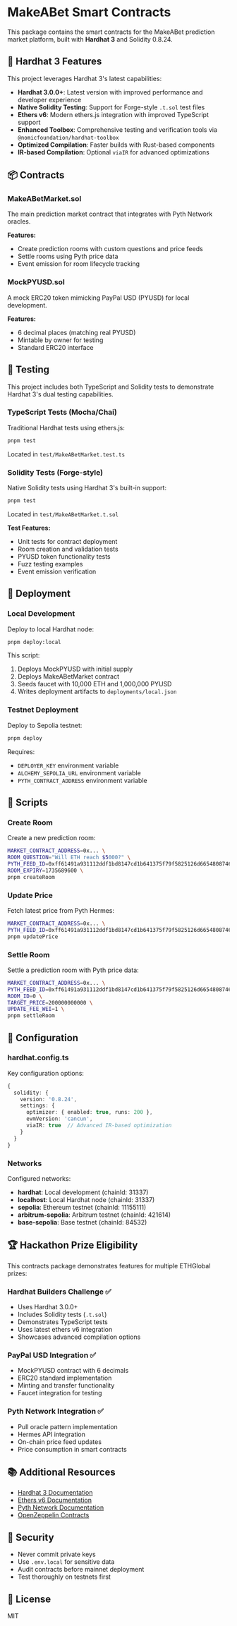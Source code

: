 # MakeABet Smart Contracts

This package contains the smart contracts for the MakeABet prediction market platform, built with **Hardhat 3** and Solidity 0.8.24.

## 🔨 Hardhat 3 Features

This project leverages Hardhat 3's latest capabilities:

- **Hardhat 3.0.0+**: Latest version with improved performance and developer experience
- **Native Solidity Testing**: Support for Forge-style `.t.sol` test files
- **Ethers v6**: Modern ethers.js integration with improved TypeScript support
- **Enhanced Toolbox**: Comprehensive testing and verification tools via `@nomicfoundation/hardhat-toolbox`
- **Optimized Compilation**: Faster builds with Rust-based components
- **IR-based Compilation**: Optional `viaIR` for advanced optimizations

## 📦 Contracts

### MakeABetMarket.sol

The main prediction market contract that integrates with Pyth Network oracles.

**Features:**
- Create prediction rooms with custom questions and price feeds
- Settle rooms using Pyth price data
- Event emission for room lifecycle tracking

### MockPYUSD.sol

A mock ERC20 token mimicking PayPal USD (PYUSD) for local development.

**Features:**
- 6 decimal places (matching real PYUSD)
- Mintable by owner for testing
- Standard ERC20 interface

## 🧪 Testing

This project includes both TypeScript and Solidity tests to demonstrate Hardhat 3's dual testing capabilities.

### TypeScript Tests (Mocha/Chai)

Traditional Hardhat tests using ethers.js:

```bash
pnpm test
```

Located in `test/MakeABetMarket.test.ts`

### Solidity Tests (Forge-style)

Native Solidity tests using Hardhat 3's built-in support:

```bash
pnpm test
```

Located in `test/MakeABetMarket.t.sol`

**Test Features:**
- Unit tests for contract deployment
- Room creation and validation tests
- PYUSD token functionality tests
- Fuzz testing examples
- Event emission verification

## 🚀 Deployment

### Local Development

Deploy to local Hardhat node:

```bash
pnpm deploy:local
```

This script:
1. Deploys MockPYUSD with initial supply
2. Deploys MakeABetMarket contract
3. Seeds faucet with 10,000 ETH and 1,000,000 PYUSD
4. Writes deployment artifacts to `deployments/local.json`

### Testnet Deployment

Deploy to Sepolia testnet:

```bash
pnpm deploy
```

Requires:
- `DEPLOYER_KEY` environment variable
- `ALCHEMY_SEPOLIA_URL` environment variable
- `PYTH_CONTRACT_ADDRESS` environment variable

## 📝 Scripts

### Create Room

Create a new prediction room:

```bash
MARKET_CONTRACT_ADDRESS=0x... \
ROOM_QUESTION="Will ETH reach $5000?" \
PYTH_FEED_ID=0xff61491a931112ddf1bd8147cd1b641375f79f5825126d665480874634fd0ace \
ROOM_EXPIRY=1735689600 \
pnpm createRoom
```

### Update Price

Fetch latest price from Pyth Hermes:

```bash
MARKET_CONTRACT_ADDRESS=0x... \
PYTH_FEED_ID=0xff61491a931112ddf1bd8147cd1b641375f79f5825126d665480874634fd0ace \
pnpm updatePrice
```

### Settle Room

Settle a prediction room with Pyth price data:

```bash
MARKET_CONTRACT_ADDRESS=0x... \
PYTH_FEED_ID=0xff61491a931112ddf1bd8147cd1b641375f79f5825126d665480874634fd0ace \
ROOM_ID=0 \
TARGET_PRICE=200000000000 \
UPDATE_FEE_WEI=1 \
pnpm settleRoom
```

## 🔧 Configuration

### hardhat.config.ts

Key configuration options:

```typescript
{
  solidity: {
    version: '0.8.24',
    settings: {
      optimizer: { enabled: true, runs: 200 },
      evmVersion: 'cancun',
      viaIR: true  // Advanced IR-based optimization
    }
  }
}
```

### Networks

Configured networks:
- **hardhat**: Local development (chainId: 31337)
- **localhost**: Local Hardhat node (chainId: 31337)
- **sepolia**: Ethereum testnet (chainId: 11155111)
- **arbitrum-sepolia**: Arbitrum testnet (chainId: 421614)
- **base-sepolia**: Base testnet (chainId: 84532)

## 🏆 Hackathon Prize Eligibility

This contracts package demonstrates features for multiple ETHGlobal prizes:

### Hardhat Builders Challenge ✅

- Uses Hardhat 3.0.0+
- Includes Solidity tests (`.t.sol`)
- Demonstrates TypeScript tests
- Uses latest ethers v6 integration
- Showcases advanced compilation options

### PayPal USD Integration ✅

- MockPYUSD contract with 6 decimals
- ERC20 standard implementation
- Minting and transfer functionality
- Faucet integration for testing

### Pyth Network Integration ✅

- Pull oracle pattern implementation
- Hermes API integration
- On-chain price feed updates
- Price consumption in smart contracts

## 📚 Additional Resources

- [Hardhat 3 Documentation](https://hardhat.org/)
- [Ethers v6 Documentation](https://docs.ethers.org/v6/)
- [Pyth Network Documentation](https://docs.pyth.network/)
- [OpenZeppelin Contracts](https://docs.openzeppelin.com/contracts/)

## 🔐 Security

- Never commit private keys
- Use `.env.local` for sensitive data
- Audit contracts before mainnet deployment
- Test thoroughly on testnets first

## 📄 License

MIT
